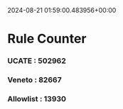 2024-08-21 01:59:00.483956+00:00
# Rule Counter 
 ### UCATE : 502962

 ### Veneto : 82667

 ### Allowlist : 13930